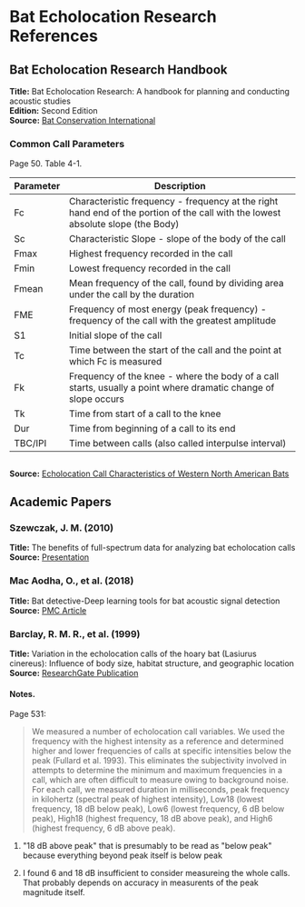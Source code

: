 # Bat Echolocation Research References

## Bat Echolocation Research Handbook

**Title:** Bat Echolocation Research: A handbook for planning and conducting acoustic studies  
**Edition:** Second Edition  
**Source:** [Bat Conservation International](https://www.batcon.org/wp-content/uploads/2020/09/Bat_Echolocation_Research_2nd_Ed_20200918.pdf)

### Common Call Parameters
Page 50. Table 4-1.

| Parameter | Description |
|-----------|-------------|
| Fc | Characteristic frequency - frequency at the right hand end of the portion of the call with the lowest absolute slope (the Body) |
| Sc | Characteristic Slope - slope of the body of the call |
| Fmax | Highest frequency recorded in the call |
| Fmin | Lowest frequency recorded in the call |
| Fmean | Mean frequency of the call, found by dividing area under the call by the duration |
| FME | Frequency of most energy (peak frequency) - frequency of the call with the greatest amplitude |
| S1 | Initial slope of the call |
| Tc | Time between the start of the call and the point at which Fc is measured |
| Fk | Frequency of the knee - where the body of a call starts, usually a point where dramatic change of slope occurs |
| Tk | Time from start of a call to the knee |
| Dur | Time from beginning of a call to its end |
| TBC/IPI | Time between calls (also called interpulse interval) |

## 

**Source:** [Echolocation Call Characteristics of Western North American Bats](https://sonobat.com/download/Western_NA_Bat_Acoustic_Table.pdf)

## Academic Papers

### Szewczak, J. M. (2010)
**Title:** The benefits of full-spectrum data for analyzing bat echolocation calls  
**Source:** [Presentation](https://sonobat.com/wp-content/uploads/2014/02/presentation.pdf)

### Mac Aodha, O., et al. (2018)
**Title:** Bat detective-Deep learning tools for bat acoustic signal detection  
**Source:** [PMC Article](https://pmc.ncbi.nlm.nih.gov/articles/PMC5843167/)

### Barclay, R. M. R., et al. (1999)
**Title:** Variation in the echolocation calls of the hoary bat (Lasiurus cinereus): Influence of body size, habitat structure, and geographic location  
**Source:** [ResearchGate Publication](https://www.researchgate.net/publication/249542306_Variation_in_the_echolocation_calls_of_the_hoary_bat_Lasiurus_cinereus_Influence_of_body_size_habitat_structure_and_geographic_location)

#### Notes. 

Page 531:
> We measured a number of echolocation call variables. We used the frequency with the highest intensity as a
reference and determined higher and lower frequencies of calls at specific intensities below the peak (Fullard et al. 1993).
This eliminates the subjectivity involved in attempts to determine the minimum and maximum frequencies in a call,
which are often difficult to measure owing to background noise. For each call, we measured duration in milliseconds,
peak frequency in kilohertz (spectral peak of highest intensity), Low18 (lowest frequency, 18 dB below peak),
Low6 (lowest frequency, 6 dB below peak), High18 (highest frequency, 18 dB above peak), and High6 (highest frequency, 6 dB above peak).

1. "18 dB above peak" that is presumably to be read as "below peak" because everything beyond peak itself is below peak

2. I found 6 and 18 dB insufficient to consider measureing the whole calls. That probably depends on accuracy in measurents of the peak magnitude itself.

